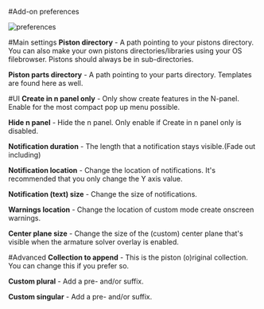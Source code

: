 #Add-on preferences


![preferences](../images/preferences.jpg)  

#Main settings
**Piston directory** - A path pointing to your pistons directory. You can also make your own pistons directories/libraries using your OS filebrowser. Pistons should always be in sub-directories.

**Piston parts directory** - A path pointing to your parts directory. Templates are found here as well.


#UI
**Create in n panel only** - Only show create features in the N-panel. Enable for the most compact pop up menu possible.

**Hide n panel** - Hide the n panel. Only enable if Create in n panel only is disabled.

**Notification duration** - The length that a notification stays visible.(Fade out including)

**Notification location** - Change the location of notifications. It's recommended that you only change the Y axis value.

**Notification (text) size** - Change the size of notifications.

**Warnings location** - Change the location of custom mode create onscreen warnings.

**Center plane size** - Change the size of the (custom) center plane that's visible when the armature solver overlay is enabled.


#Advanced
**Collection to append** - This is the piston (o)riginal collection. You can change this if you prefer so.

**Custom plural** - Add a pre- and/or suffix.

**Custom singular** - Add a pre- and/or suffix.